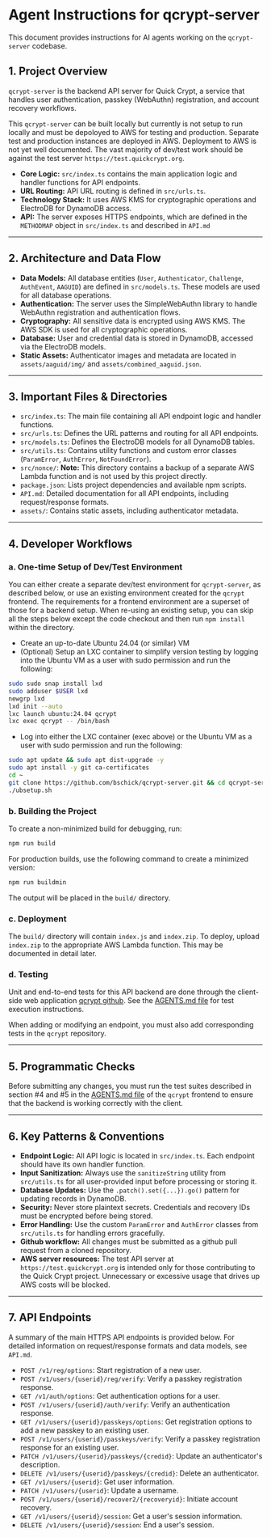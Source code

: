 # Agent Instructions for qcrypt-server

This document provides instructions for AI agents working on the `qcrypt-server` codebase.

## 1. Project Overview

`qcrypt-server` is the backend API server for Quick Crypt, a service that handles user authentication, passkey (WebAuthn) registration, and account recovery workflows.

This `qcrypt-server` can be built locally but currently is not setup to run locally and must be depoloyed to AWS for testing and production. Separate test and production instances are deployed in AWS. Deployment to AWS is not yet well documented. The vast majority of dev/test work should be against the test server `https://test.quickcrypt.org`.

- **Core Logic:** `src/index.ts` contains the main application logic and handler functions for API endpoints.
- **URL Routing:** API URL routing is defined in `src/urls.ts`.
- **Technology Stack:** It uses AWS KMS for cryptographic operations and ElectroDB for DynamoDB access.
- **API:** The server exposes HTTPS endpoints, which are defined in the `METHODMAP` object in `src/index.ts` and described in `API.md`

---

## 2. Architecture and Data Flow

- **Data Models:** All database entities (`User`, `Authenticator`, `Challenge`, `AuthEvent`, `AAGUID`) are defined in `src/models.ts`. These models are used for all database operations.
- **Authentication:** The server uses the SimpleWebAuthn library to handle WebAuthn registration and authentication flows.
- **Cryptography:** All sensitive data is encrypted using AWS KMS. The AWS SDK is used for all cryptographic operations.
- **Database:** User and credential data is stored in DynamoDB, accessed via the ElectroDB models.
- **Static Assets:** Authenticator images and metadata are located in `assets/aaguid/img/` and `assets/combined_aaguid.json`.

---

## 3. Important Files & Directories

- `src/index.ts`: The main file containing all API endpoint logic and handler functions.
- `src/urls.ts`: Defines the URL patterns and routing for all API endpoints.
- `src/models.ts`: Defines the ElectroDB models for all DynamoDB tables.
- `src/utils.ts`: Contains utility functions and custom error classes (`ParamError`, `AuthError`, `NotFoundError`).
- `src/nonce/`: **Note:** This directory contains a backup of a separate AWS Lambda function and is not used by this project directly.
- `package.json`: Lists project dependencies and available npm scripts.
- `API.md`: Detailed documentation for all API endpoints, including request/response formats.
- `assets/`: Contains static assets, including authenticator metadata.

---

## 4. Developer Workflows

### a. One-time Setup of Dev/Test Environment

You can either create a separate dev/test environment for `qcrypt-server`, as described below, or use an existing environment created for the `qcrypt` frontend. The requirements for a frontend environment are a superset of those for a backend setup. When re-using an existing setup, you can skip all the steps below except the code checkout and then run `npm install` within the directory.

- Create an up-to-date Ubuntu 24.04 (or similar) VM
- (Optional) Setup an LXC container to simplify version testing by logging into the Ubuntu VM as a user with sudo permission and run the following:
```bash
sudo sudo snap install lxd
sudo adduser $USER lxd
newgrp lxd
lxd init --auto
lxc launch ubuntu:24.04 qcrypt
lxc exec qcrypt -- /bin/bash
```
- Log into either the LXC container (exec above) or the Ubuntu VM as a user with sudo permission and run the following:
```bash
sudo apt update && sudo apt dist-upgrade -y
sudo apt install -y git ca-certificates
cd ~
git clone https://github.com/bschick/qcrypt-server.git && cd qcrypt-server
./ubsetup.sh
```

### b. Building the Project
To create a non-minimized build for debugging, run:
```bash
npm run build
```
For production builds, use the following command to create a minimized version:
```bash
npm run buildmin
```
The output will be placed in the `build/` directory.

### c. Deployment
The `build/` directory will contain `index.js` and `index.zip`. To deploy, upload `index.zip` to the appropriate AWS Lambda function. This may be documented in detail later.

### d. Testing
Unit and end-to-end tests for this API backend are done through the client-side web application [qcrypt github](https://github.com/bschick/qcrypt). See the [AGENTS.md file](https://raw.githubusercontent.com/bschick/qcrypt/refs/heads/main/AGENTS.md) for test execution instructions.

When adding or modifying an endpoint, you must also add corresponding tests in the `qcrypt` repository.

---

## 5. Programmatic Checks

Before submitting any changes, you must run the test suites described in section #4 and #5 in the [AGENTS.md file](https://raw.githubusercontent.com/bschick/qcrypt/refs/heads/main/AGENTS.md) of the `qcrypt` frontend to ensure that the backend is working correctly with the client.


---

## 6. Key Patterns & Conventions

- **Endpoint Logic:** All API logic is located in `src/index.ts`. Each endpoint should have its own handler function.
- **Input Sanitization:** Always use the `sanitizeString` utility from `src/utils.ts` for all user-provided input before processing or storing it.
- **Database Updates:** Use the `.patch().set({...}).go()` pattern for updating records in DynamoDB.
- **Security:** Never store plaintext secrets. Credentials and recovery IDs must be encrypted before being stored.
- **Error Handling:** Use the custom `ParamError` and `AuthError` classes from `src/utils.ts` for handling errors gracefully.
- **Github workflow:** All changes must be submitted as a github pull request from a cloned repository.
- **AWS server resources:** The test API server at `https://test.quickcrypt.org` is intended only for those contributing to the Quick Crypt project. Unnecessary or excessive usage that drives up AWS costs will be blocked.
---

## 7. API Endpoints

A summary of the main HTTPS API endpoints is provided below. For detailed information on request/response formats and data models, see `API.md`.

- `POST /v1/reg/options`: Start registration of a new user.
- `POST /v1/users/{userid}/reg/verify`: Verify a passkey registration response.
- `GET /v1/auth/options`: Get authentication options for a user.
- `POST /v1/users/{userid}/auth/verify`: Verify an authentication response.
- `GET /v1/users/{userid}/passkeys/options`: Get registration options to add a new passkey to an existing user.
- `POST /v1/users/{userid}/passkeys/verify`: Verify a passkey registration response for an existing user.
- `PATCH /v1/users/{userid}/passkeys/{credid}`: Update an authenticator's description.
- `DELETE /v1/users/{userid}/passkeys/{credid}`: Delete an authenticator.
- `GET /v1/users/{userid}`: Get user information.
- `PATCH /v1/users/{userid}`: Update a username.
- `POST /v1/users/{userid}/recover2/{recoveryid}`: Initiate account recovery.
- `GET /v1/users/{userid}/session`: Get a user's session information.
- `DELETE /v1/users/{userid}/session`: End a user's session.
